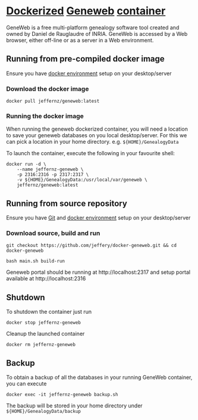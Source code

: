 # [Dockerized](https://www.docker.com/) [Geneweb](https://geneweb.tuxfamily.org/wiki/GeneWeb) [container](https://www.docker.com/resources/what-container)

GeneWeb is a free multi-platform genealogy software tool created and owned by Daniel de Rauglaudre of INRIA. GeneWeb is 
accessed by a Web browser, either off-line or as a server in a Web environment.

## Running from pre-compiled docker image

Ensure you have [docker environment](https://www.docker.com/products/docker-desktop) setup on your desktop/server

### Download the docker image
```
docker pull jeffernz/geneweb:latest
```

### Running the docker image

When running the geneweb dockerized container, you will need a location to save your geneweb databases on you local 
desktop/server. For this we can pick a location in your home directory. e.g. `${HOME}/GenealogyData`

To launch the container, execute the following in your favourite shell:

```
docker run -d \
    --name jeffernz-geneweb \
    -p 2316:2316 -p 2317:2317 \
    -v ${HOME}/GenealogyData:/usr/local/var/geneweb \
    jeffernz/geneweb:latest
```

## Running from source repository

Ensure you have [Git](https://git-scm.com/) and [docker environment](https://www.docker.com/products/docker-desktop) setup on your desktop/server

### Download source, build and run

```
git checkout https://github.com/jeffery/docker-geneweb.git && cd docker-geneweb
```

```
bash main.sh build-run
```

Geneweb portal should be running at http://localhost:2317 and setup portal available at http://localhost:2316

## Shutdown
To shutdown the container just run

```docker stop jeffernz-geneweb```

Cleanup the launched container

```docker rm jeffernz-geneweb```

## Backup

To obtain a backup of all the databases in your running GeneWeb container, you can execute

```
docker exec -it jeffernz-geneweb backup.sh
```

The backup will be stored in your home directory under `${HOME}/GenealogyData/backup`